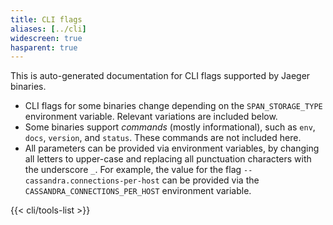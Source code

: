 ```yaml
---
title: CLI flags
aliases: [../cli]
widescreen: true
hasparent: true
---
```


This is auto-generated documentation for CLI flags supported by Jaeger binaries.

  * CLI flags for some binaries change depending on the `SPAN_STORAGE_TYPE` environment variable. Relevant variations are included below.
  * Some binaries support _commands_ (mostly informational), such as `env`, `docs`, `version`, and `status`. These commands are not included here.
  * All parameters can be provided via environment variables, by changing all letters to upper-case and replacing all punctuation characters with the underscore `_`. For example, the value for the flag `--cassandra.connections-per-host` can be  provided via the `CASSANDRA_CONNECTIONS_PER_HOST` environment variable.

{{< cli/tools-list >}}
